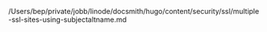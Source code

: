 /Users/bep/private/jobb/linode/docsmith/hugo/content/security/ssl/multiple-ssl-sites-using-subjectaltname.md